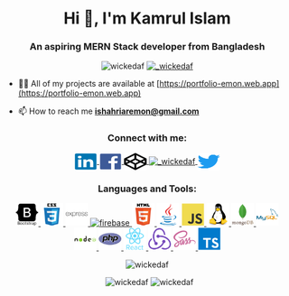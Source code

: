 <h1 align="center">Hi 👋, I'm Kamrul Islam</h1>
<h3 align="center">An aspiring MERN Stack developer from Bangladesh</h3>

<div align="center">
  <img src="https://komarev.com/ghpvc/?username=wickedaf&label=Profile%20views&color=0e75b6&style=flat" alt="wickedaf" />
  <a href="https://twitter.com/_wickedaf" target="blank"><img src="https://img.shields.io/twitter/follow/_wickedaf?logo=twitter&style=for-the-badge" alt="_wickedaf" /></a>
</div>


- 👨‍💻 All of my projects are available at [https://portfolio-emon.web.app](https://portfolio-emon.web.app)

- 📫 How to reach me **ishahriaremon@gmail.com**

<h3 align="center">Connect with me:</h3>
<p align="center">
  <a href="https://linkedin.com/in/ishahriaremon" target="blank">
    <img align="center" src="https://raw.githubusercontent.com/devicons/devicon/master/icons/linkedin/linkedin-original.svg" alt="ishahriaremon" height="30" width="40" />
  </a>
  <a href="https://fb.com/wickedaf" target="blank">
    <img align="center" src="https://raw.githubusercontent.com/devicons/devicon/master/icons/facebook/facebook-original.svg" alt="wickedaf" height="30" width="40" />
  </a>
  <a href="https://codepen.io/wickedaf" target="blank">
    <img align="center" src="https://raw.githubusercontent.com/devicons/devicon/master/icons/codepen/codepen-plain.svg" alt="wickedaf" height="30" width="40" />
  </a>
  <a href="https://dev.to/_wickedaf" target="blank">
    <img align="center" src="https://cdn.jsdelivr.net/npm/simple-icons@3.0.1/icons/dev-dot-to.svg" alt="_wickedaf" height="30" width="40" />
  </a>
  <a href="https://twitter.com/_wickedaf" target="blank">
    <img align="center" src="https://raw.githubusercontent.com/devicons/devicon/master/icons/twitter/twitter-original.svg" alt="_wickedaf" height="30" width="40" />
  </a>
</p>

<h3 align="center">Languages and Tools:</h3>
<p align="center"> 
  <a href="https://getbootstrap.com" target="_blank"> <img src="https://raw.githubusercontent.com/devicons/devicon/master/icons/bootstrap/bootstrap-plain-wordmark.svg" alt="bootstrap" width="40" height="40"/> </a> 
  <a href="https://www.w3schools.com/css/" target="_blank"> <img src="https://raw.githubusercontent.com/devicons/devicon/master/icons/css3/css3-original-wordmark.svg" alt="css3" width="40" height="40"/> </a> 
  <a href="https://expressjs.com" target="_blank"> <img src="https://raw.githubusercontent.com/devicons/devicon/master/icons/express/express-original-wordmark.svg" alt="express" width="40" height="40"/> </a> 
  <a href="https://firebase.google.com/" target="_blank"> <img src="https://www.vectorlogo.zone/logos/firebase/firebase-icon.svg" alt="firebase" width="40" height="40"/> </a> 
  <a href="https://www.w3.org/html/" target="_blank"> <img src="https://raw.githubusercontent.com/devicons/devicon/master/icons/html5/html5-original-wordmark.svg" alt="html5" width="40" height="40"/> </a> 
  <a href="https://www.java.com" target="_blank"> <img src="https://raw.githubusercontent.com/devicons/devicon/master/icons/java/java-original.svg" alt="java" width="40" height="40"/> </a> 
  <a href="https://developer.mozilla.org/en-US/docs/Web/JavaScript" target="_blank"> <img src="https://raw.githubusercontent.com/devicons/devicon/master/icons/javascript/javascript-original.svg" alt="javascript" width="40" height="40"/> </a> 
  <a href="https://www.linux.org/" target="_blank"> <img src="https://raw.githubusercontent.com/devicons/devicon/master/icons/linux/linux-original.svg" alt="linux" width="40" height="40"/> </a> 
  <a href="https://www.mongodb.com/" target="_blank"> <img src="https://raw.githubusercontent.com/devicons/devicon/master/icons/mongodb/mongodb-original-wordmark.svg" alt="mongodb" width="40" height="40"/> </a> 
  <a href="https://www.mysql.com/" target="_blank"> <img src="https://raw.githubusercontent.com/devicons/devicon/master/icons/mysql/mysql-original-wordmark.svg" alt="mysql" width="40" height="40"/> </a> 
  <a href="https://nodejs.org" target="_blank"> <img src="https://raw.githubusercontent.com/devicons/devicon/master/icons/nodejs/nodejs-original-wordmark.svg" alt="nodejs" width="40" height="40"/> </a> 
  <a href="https://www.php.net" target="_blank"> <img src="https://raw.githubusercontent.com/devicons/devicon/master/icons/php/php-original.svg" alt="php" width="40" height="40"/> </a> 
  <a href="https://reactjs.org/" target="_blank"> <img src="https://raw.githubusercontent.com/devicons/devicon/master/icons/react/react-original-wordmark.svg" alt="react" width="40" height="40"/> </a> 
  <a href="https://redux.js.org" target="_blank"> <img src="https://raw.githubusercontent.com/devicons/devicon/master/icons/redux/redux-original.svg" alt="redux" width="40" height="40"/> </a> 
  <a href="https://sass-lang.com" target="_blank"> <img src="https://raw.githubusercontent.com/devicons/devicon/master/icons/sass/sass-original.svg" alt="sass" width="40" height="40"/> </a> 
  <a href="https://www.typescriptlang.org/" target="_blank"> <img src="https://raw.githubusercontent.com/devicons/devicon/master/icons/typescript/typescript-original.svg" alt="typescript" width="40" height="40"/> </a> 
</p>

<div align="center">
  <p align="center">
    <img src="https://github-readme-stats.vercel.app/api/top-langs?username=wickedaf&show_icons=true&locale=en&layout=compact" alt="wickedaf" />  
  </p>  
  <div align="center">&nbsp;
    <img src="https://github-readme-stats.vercel.app/api?username=wickedaf&show_icons=true&locale=en" alt="wickedaf" />
    <img src="https://github-readme-streak-stats.herokuapp.com/?user=wickedaf&" alt="wickedaf" />
  </div>
    
</div>
